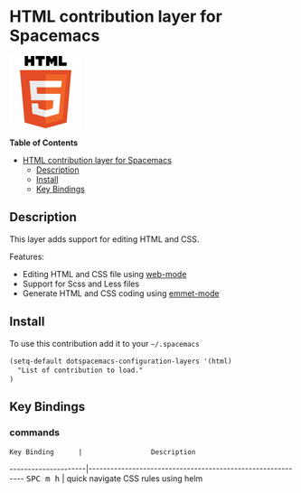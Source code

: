 # HTML contribution layer for Spacemacs

![logo](html.png)

<!-- markdown-toc start - Don't edit this section. Run M-x markdown-toc/generate-toc again -->
**Table of Contents**

- [HTML contribution layer for Spacemacs](#html-contribution-layer-for-spacemacs)
    - [Description](#description)
    - [Install](#install)
    - [Key Bindings](#key-bindings)

<!-- markdown-toc end -->

## Description

This layer adds support for editing HTML and CSS.

Features:
- Editing HTML and CSS file using [web-mode][]
- Support for Scss and Less files
- Generate HTML and CSS coding using [emmet-mode][]

## Install

To use this contribution add it to your `~/.spacemacs`

```elisp
(setq-default dotspacemacs-configuration-layers '(html)
  "List of contribution to load."
)
```

## Key Bindings

### commands

    Key Binding      |                 Description
---------------------|------------------------------------------------------------
<kbd>SPC m h</kbd>   | quick navigate CSS rules using helm

[web-mode]: http://web-mode.org/
[emmet-mode]: https://github.com/smihica/emmet-mode
